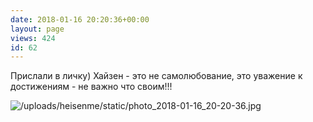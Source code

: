 ```yaml
---
date: 2018-01-16 20:20:36+00:00
layout: page
views: 424
id: 62
---
```


Прислали в личку) Хайзен - это не самолюбование, это уважение к достижениям - не важно что своим!!!



![/uploads/heisenme/static/photo_2018-01-16_20-20-36.jpg](/uploads/heisenme/static/photo_2018-01-16_20-20-36.jpg)
